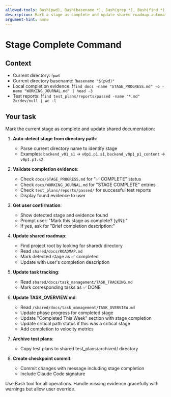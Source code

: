 ```yaml
---
allowed-tools: Bash(pwd), Bash(basename *), Bash(grep *), Bash(find *), Bash(git *), Read
description: Mark a stage as complete and update shared roadmap automatically
argument-hint: none
---
```


# Stage Complete Command

## Context
- Current directory: !`pwd`
- Current directory basename: !`basename "$(pwd)"`
- Local completion evidence: !`find docs -name "STAGE_PROGRESS.md" -o -name "WORKING_JOURNAL.md" | head -3`
- Test reports: !`find test_plans/reports/passed -name "*.md" 2>/dev/null | wc -l`

## Your task
Mark the current stage as complete and update shared documentation:

1. **Auto-detect stage from directory path**:
   - Parse current directory name to identify stage
   - Examples: `backend_v01_s1` → `v0p1.p1.s1`, `backend_v0p1_p1_content` → `v0p1.p1.s2`

2. **Validate completion evidence**:
   - Check `docs/STAGE_PROGRESS.md` for "✅ COMPLETE" status
   - Check `docs/WORKING_JOURNAL.md` for "STAGE COMPLETE" entries
   - Check `test_plans/reports/passed/` for successful test reports
   - Display found evidence to user

3. **Get user confirmation**:
   - Show detected stage and evidence found
   - Prompt user: "Mark this stage as complete? (y/N):"
   - If yes, ask for "Brief completion description:"

4. **Update shared roadmap**:
   - Find project root by looking for shared/ directory
   - Read `shared/docs/ROADMAP.md`
   - Mark detected stage as ✅ completed
   - Update with user's completion description

5. **Update task tracking**:
   - Read `shared/docs/task_management/TASK_TRACKING.md`
   - Mark corresponding tasks as ✅ DONE

6. **Update TASK_OVERVIEW.md**:
   - Read `/shared/docs/task_management/TASK_OVERVIEW.md`
   - Update phase progress for completed stage
   - Update "Completed This Week" section with stage completion
   - Update critical path status if this was a critical stage
   - Add completion to velocity metrics

7. **Archive test plans**:
   - Copy test plans to shared test_plans/archived/ directory

8. **Create checkpoint commit**:
   - Commit changes with message including stage completion
   - Include Claude Code signature

Use Bash tool for all operations. Handle missing evidence gracefully with warnings but allow user override.